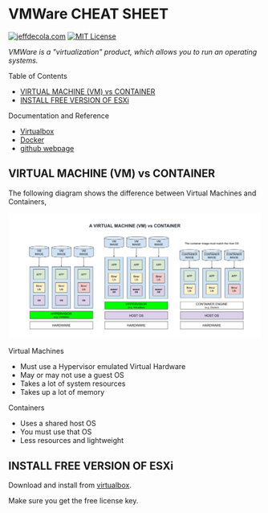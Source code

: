 # VMWare CHEAT SHEET

[![jeffdecola.com](https://img.shields.io/badge/website-jeffdecola.com-blue)](https://jeffdecola.com)
[![MIT License](https://img.shields.io/:license-mit-blue.svg)](https://jeffdecola.mit-license.org)

_VMWare is a "virtualization" product, which allows you to
run an operating systems._

Table of Contents

* [VIRTUAL MACHINE (VM) vs CONTAINER](https://github.com/JeffDeCola/my-cheat-sheets/tree/master/software/development/development-environments/vmware-cheat-sheet#virtual-machine-vm-vs-container)
* [INSTALL FREE VERSION OF ESXi](https://github.com/JeffDeCola/my-cheat-sheets/tree/master/software/development/development-environments/vmware-cheat-sheet#install-free-version-of-esxi)

Documentation and Reference

* [Virtualbox](https://github.com/JeffDeCola/my-cheat-sheets/tree/master/software/development/development-environments/virtualbox-cheat-sheet)
* [Docker](https://github.com/JeffDeCola/my-cheat-sheets/tree/master/software/operations/orchestration/builds-deployment-containers/docker-cheat-sheet)
* [github webpage](https://jeffdecola.github.io/my-cheat-sheets/)

## VIRTUAL MACHINE (VM) vs CONTAINER

The following diagram shows the difference between Virtual Machines
and Containers,

![IMAGE - virtual-machine-vs-docker-container - IMAGE](../../../../docs/pics/software/development/virtual-machine-vs-docker-container.svg)

Virtual Machines

* Must use a Hypervisor emulated Virtual Hardware
* May or may not use a guest OS
* Takes a lot of system resources
* Takes up a lot of memory

Containers

* Uses a shared host OS
* You must use that OS
* Less resources and lightweight

## INSTALL FREE VERSION OF ESXi

Download and install from [virtualbox](https://customerconnect.vmware.com/en/evalcenter?p=free-esxi8).

Make sure you get the free license key.
